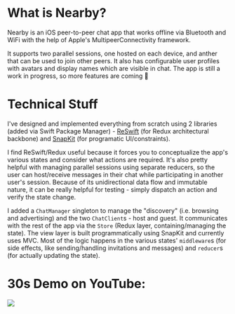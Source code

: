 # What is Nearby?

Nearby is an iOS peer-to-peer chat app that works offline via Bluetooth and WiFi with the help of Apple's MultipeerConnectivity framework.

It supports two parallel sessions, one hosted on each device, and anther that can be used to join other peers. It also has configurable user profiles with avatars and display names which are visible in chat. The app is still a work in progress, so more features are coming 🙂

# Technical Stuff

I've designed and implemented everything from scratch using 2 libraries (added via Swift Package Manager) - [ReSwift](https://github.com/ReSwift/ReSwift) (for Redux architectural backbone) and [SnapKit](https://github.com/SnapKit/SnapKit) (for programatic UI/constraints). 

I find ReSwift/Redux useful because it forces you to conceptualize the app's various states and consider what actions are required. It's also pretty helpful with managing parallel sessions using separate reducers, so the user can host/receive messages in their chat while participating in another user's session. Because of its unidirectional data flow and immutable nature, it can be really helpful for testing - simply dispatch an action and verify the state change.

I added a `ChatManager` singleton to manage the "discovery" (i.e. browsing and advertising) and the two `ChatClient`s - host and guest. It communicates with the rest of the app via the `Store` (Redux layer, containing/managing the state). The view layer is built programmatically using SnapKit and currently uses MVC. Most of the logic happens in the various states' `middleware`s (for side effects, like sending/handling invitations and messages) and `reducer`s (for actually updating the state).
  
# 30s Demo on YouTube:
[![](http://img.youtube.com/vi/nVeQ5MOtQE8/0.jpg)](http://www.youtube.com/watch?v=nVeQ5MOtQE8 "Nearby Demo")

